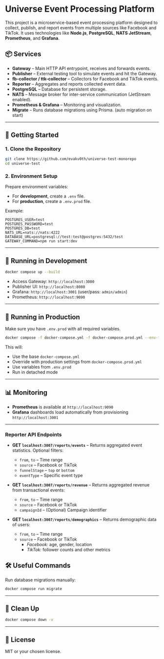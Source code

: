 # Universe Event Processing Platform

This project is a microservice-based event processing platform designed to collect, publish, and report events from multiple sources like Facebook and TikTok. It uses technologies like **Node.js**, **PostgreSQL**, **NATS JetStream**, **Prometheus**, and **Grafana**.

## 📦 Services

- **Gateway** – Main HTTP API entrypoint, receives and forwards events.
- **Publisher** – External testing tool to simulate events and hit the Gateway.
- **fb-collector / ttk-collector** – Collectors for Facebook and TikTok events.
- **Reporter** – Aggregates and reports collected event data.
- **PostgreSQL** – Database for persistent storage.
- **NATS** – Message broker for inter-service communication (JetStream enabled).
- **Prometheus & Grafana** – Monitoring and visualization.
- **Migrate** – Runs database migrations using Prisma. (auto migration on start)

---

## 🚀 Getting Started

### 1. Clone the Repository

```bash
git clone https://github.com/evakv0th/universe-test-monorepo
cd universe-test
```

### 2. Environment Setup

Prepare environment variables:

- For **development**, create a `.env` file.
- For **production**, create a `.env.prod` file.

Example:

```env
POSTGRES_USER=test
POSTGRES_PASSWORD=test
POSTGRES_DB=test
NATS_URL=nats://nats:4222
DATABASE_URL=postgresql://test:test@postgres:5432/test
GATEWAY_COMMAND=npm run start:dev
```

---

## 🥪 Running in Development

```bash
docker compose up --build
```

- Access Gateway: `http://localhost:3000`
- Publisher UI: `http://localhost:8080`
- Grafana: `http://localhost:3001` (user/pass: `admin/admin`)
- Prometheus: `http://localhost:9090`

---

## 🚀 Running in Production

Make sure you have `.env.prod` with all required variables.

```bash
docker compose -f docker-compose.yml -f docker-compose.prod.yml --env-file .env.prod up --build -d
```

This will:

- Use the base `docker-compose.yml`
- Override with production settings from `docker-compose.prod.yml`
- Use variables from `.env.prod`
- Run in detached mode

---

## 📊 Monitoring

- **Prometheus** is available at `http://localhost:9090`
- **Grafana** dashboards load automatically from provisioning `http://localhost:3001`

---


### Reporter API Endpoints

- **GET `localhost:3007/reports/events`** – Returns aggregated event statistics. Optional filters:
  - `from`, `to` – Time range
  - `source` – Facebook or TikTok
  - `funnelStage` – `top` or `bottom`
  - `eventType` – Specific event type

- **GET `localhost:3007/reports/revenue`** – Returns aggregated revenue from transactional events:
  - `from`, `to` – Time range
  - `source` – Facebook or TikTok
  - `campaignId` – (Optional) Campaign identifier

- **GET `localhost:3007/reports/demographics`** – Returns demographic data of users:
  - `from`, `to` – Time range
  - `source` – Facebook or TikTok  
    - *Facebook:* age, gender, location  
    - *TikTok:* follower counts and other metrics
    
## 🛠 Useful Commands

Run database migrations manually:

```bash
docker compose run migrate
```

---

## 🛝 Clean Up

```bash
docker compose down -v
```

---

## 📝 License

MIT or your chosen license.

